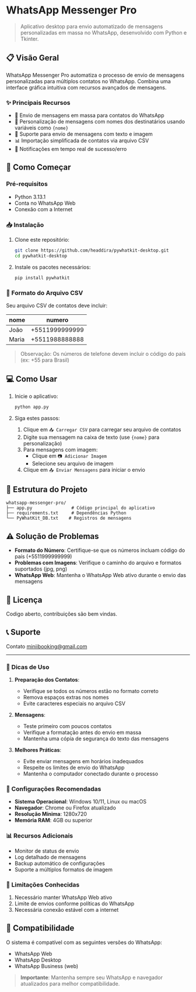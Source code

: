 # WhatsApp Messenger Pro 

> Aplicativo desktop para envio automatizado de mensagens personalizadas em massa no WhatsApp, desenvolvido com Python e Tkinter.

## 📋 Visão Geral

WhatsApp Messenger Pro automatiza o processo de envio de mensagens personalizadas para múltiplos contatos no WhatsApp. Combina uma interface gráfica intuitiva com recursos avançados de mensagens.

### ✨ Principais Recursos

- 📱 Envio de mensagens em massa para contatos do WhatsApp
- 🎯 Personalização de mensagens com nomes dos destinatários usando variáveis como `{nome}`
- 📸 Suporte para envio de mensagens com texto e imagem
- 📊 Importação simplificada de contatos via arquivo CSV
- 🔔 Notificações em tempo real de sucesso/erro

## 🚀 Como Começar

### Pré-requisitos

- Python 3.13.1
- Conta no WhatsApp Web
- Conexão com a Internet

### 📥 Instalação

1. Clone este repositório:
   ```bash
   git clone https://github.com/headdira/pywhatkit-desktop.git
   cd pywhatkit-desktop
   ```

2. Instale os pacotes necessários:
   ```bash
   pip install pywhatkit
   ```

### 📝 Formato do Arquivo CSV

Seu arquivo CSV de contatos deve incluir:

| nome | numero |
|------|--------|
| João | +5511999999999 |
| Maria | +5511988888888 |

> Observação: Os números de telefone devem incluir o código do país (ex: +55 para Brasil)

## 💻 Como Usar

1. Inicie o aplicativo:
   ```bash
   python app.py
   ```

2. Siga estes passos:
   1. Clique em `📤 Carregar CSV` para carregar seu arquivo de contatos
   2. Digite sua mensagem na caixa de texto (use `{nome}` para personalização)
   3. Para mensagens com imagem:
      - Clique em `📷 Adicionar Imagem`
      - Selecione seu arquivo de imagem
   4. Clique em `📤 Enviar Mensagens` para iniciar o envio

## 📁 Estrutura do Projeto

```
whatsapp-messenger-pro/
├── app.py               # Código principal do aplicativo
├── requirements.txt     # Dependências Python
└── PyWhatKit_DB.txt    # Registros de mensagens
```

## ⚠️ Solução de Problemas

- **Formato do Número**: Certifique-se que os números incluam código do país (+5511999999999)
- **Problemas com Imagens**: Verifique o caminho do arquivo e formatos suportados (jpg, png)
- **WhatsApp Web**: Mantenha o WhatsApp Web ativo durante o envio das mensagens

## 📄 Licença

Codigo aberto, contribuições são bem vindas.

## 📞 Suporte

Contato miniibooking@gmail.com

---

### 📌 Dicas de Uso

1. **Preparação dos Contatos**:
   - Verifique se todos os números estão no formato correto
   - Remova espaços extras nos nomes
   - Evite caracteres especiais no arquivo CSV

2. **Mensagens**:
   - Teste primeiro com poucos contatos
   - Verifique a formatação antes do envio em massa
   - Mantenha uma cópia de segurança do texto das mensagens

3. **Melhores Práticas**:
   - Evite enviar mensagens em horários inadequados
   - Respeite os limites de envio do WhatsApp
   - Mantenha o computador conectado durante o processo

### 🔧 Configurações Recomendadas

- **Sistema Operacional**: Windows 10/11, Linux ou macOS
- **Navegador**: Chrome ou Firefox atualizado
- **Resolução Mínima**: 1280x720
- **Memória RAM**: 4GB ou superior

### 📊 Recursos Adicionais

- Monitor de status de envio
- Log detalhado de mensagens
- Backup automático de configurações
- Suporte a múltiplos formatos de imagem

### 🚫 Limitações Conhecidas

1. Necessário manter WhatsApp Web ativo
2. Limite de envios conforme políticas do WhatsApp
3. Necessária conexão estável com a internet

## 📱 Compatibilidade

O sistema é compatível com as seguintes versões do WhatsApp:
- WhatsApp Web
- WhatsApp Desktop
- WhatsApp Business (web)

> **Importante**: Mantenha sempre seu WhatsApp e navegador atualizados para melhor compatibilidade.
